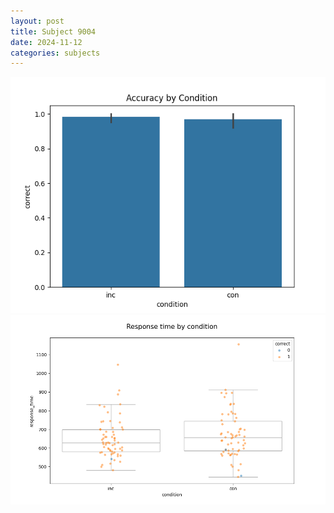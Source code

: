 ```yaml
---
layout: post
title: Subject 9004
date: 2024-11-12
categories: subjects
---
```


![](data/9004/run-15/9004_NF_acc.png)
![](data/9004/run-15/9004_NF_rt.png)
